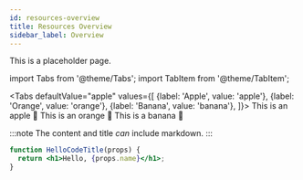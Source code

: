 ```yaml
---
id: resources-overview
title: Resources Overview
sidebar_label: Overview
--- 
```


This is a placeholder page.

import Tabs from '@theme/Tabs';
import TabItem from '@theme/TabItem';

<Tabs
  defaultValue="apple"
  values={[
    {label: 'Apple', value: 'apple'},
    {label: 'Orange', value: 'orange'},
    {label: 'Banana', value: 'banana'},
  ]}>
  <TabItem value="apple">This is an apple 🍎</TabItem>
  <TabItem value="orange">This is an orange 🍊</TabItem>
  <TabItem value="banana">This is a banana 🍌</TabItem>
</Tabs>

:::note
The content and title *can* include markdown.
:::

```jsx title="/src/components/HelloCodeTitle.js"
function HelloCodeTitle(props) {
  return <h1>Hello, {props.name}</h1>;
}
```